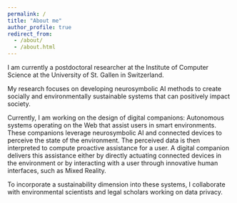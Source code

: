 ```yaml
---
permalink: /
title: "About me"
author_profile: true
redirect_from: 
  - /about/
  - /about.html
---
```



I am currently a postdoctoral researcher at the Institute of Computer Science at the University of St. Gallen in Switzerland. 

My research focuses on developing neurosymbolic AI methods to create socially and environmentally sustainable systems that can positively impact society.

Currently, I am working on the design of digital companions: Autonomous systems operating on the Web that assist users in smart environments. These companions leverage neurosymbolic AI and connected devices to perceive the state of the environment. The perceived data is then interpreted to compute proactive assistance for a user. A digital companion delivers this assistance either by directly actuating connected devices in the environment or by interacting with a user through innovative human interfaces, such as Mixed Reality.

To incorporate a sustainability dimension into these systems, I collaborate with environmental scientists and legal scholars working on data privacy.